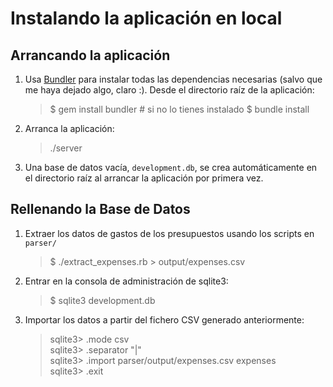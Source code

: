 Instalando la aplicación en local
=================================

Arrancando la aplicación
------------------------
  
 1. Usa [Bundler][1] para instalar todas las dependencias necesarias (salvo que me haya dejado algo, claro :). Desde el directorio raíz de la aplicación:
 
    > $ gem install bundler   # si no lo tienes instalado
    > $ bundle install
    
 1. Arranca la aplicación:
 
    > ./server
    
 1. Una base de datos vacía, `development.db`, se crea automáticamente en el directorio raíz al arrancar la aplicación por primera vez.

[1]: http://gembundler.com/

Rellenando la Base de Datos
---------------------------

 1. Extraer los datos de gastos de los presupuestos usando los scripts en `parser/`
 
    > $ ./extract_expenses.rb > output/expenses.csv
     
 1. Entrar en la consola de administración de sqlite3:
 
    > $ sqlite3 development.db
    
 1. Importar los datos a partir del fichero CSV generado anteriormente:
 
    > sqlite3> .mode csv    
    > sqlite3> .separator "|"    
    > sqlite3> .import parser/output/expenses.csv expenses    
    > sqlite3> .exit    
    
